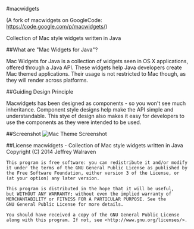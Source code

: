 #macwidgets

(A fork of macwidgets on GoogleCode: https://code.google.com/p/macwidgets/)

Collection of Mac style widgets written in Java

##What are "Mac Widgets for Java"?

Mac Widgets for Java is a collection of widgets seen in OS X applications, offered through a Java API. These widgets help Java developers create Mac themed applications. Their usage is not restricted to Mac though, as they will render across platforms.

##Guiding Design Principle

Macwidgets has been designed as components - so you won't see much inheritance. Component style designs help make the API simple and understandable. This stye of design also makes it easy for developers to use the components as they were intended to be used.

##Screenshot
![Mac Theme Screenshot](http://jtwalraven.github.io/assets/images/2013-05-29/JavaMacTheming5.png)

##License
    macwidgets - Collection of Mac style widgets written in Java
    Copyright (C) 2014 Jeffrey Walraven

    This program is free software: you can redistribute it and/or modify
    it under the terms of the GNU General Public License as published by
    the Free Software Foundation, either version 3 of the License, or
    (at your option) any later version.

    This program is distributed in the hope that it will be useful,
    but WITHOUT ANY WARRANTY; without even the implied warranty of
    MERCHANTABILITY or FITNESS FOR A PARTICULAR PURPOSE. See the
    GNU General Public License for more details.

    You should have received a copy of the GNU General Public License
    along with this program. If not, see <http://www.gnu.org/licenses/>.
